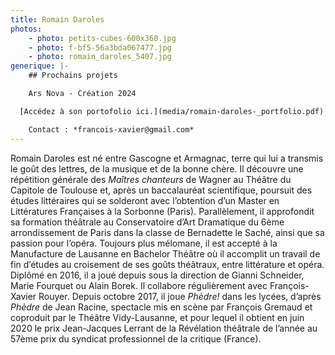 ```yaml
---
title: Romain Daroles
photos:
    - photo: petits-cubes-600x360.jpg
    - photo: f-bf5-56a3bda067477.jpg
    - photo: romain_daroles_5407.jpg
generique: |-
    ## Prochains projets

    Ars Nova - Création 2024 

  [A﻿ccédez à son portofolio ici.](media/romain-daroles-_portfolio.pdf)

    C﻿ontact : *f﻿rancois-xavier@gmail.com*
---
```


Romain Daroles est né entre Gascogne et Armagnac, terre qui lui a transmis le goût des lettres, de la musique et de la bonne chère. Il découvre une répétition générale des _Maîtres chanteurs_ de Wagner au Théâtre du Capitole de Toulouse et, après un baccalauréat scientifique, poursuit des études littéraires qui se solderont avec l’obtention d’un Master en Littératures Françaises à la Sorbonne (Paris). Parallèlement, il approfondit sa formation théâtrale au Conservatoire d’Art Dramatique du 6ème arrondissement de Paris dans la classe de Bernadette le Saché, ainsi que sa passion pour l’opéra. Toujours plus mélomane, il est accepté à la Manufacture de Lausanne en Bachelor Théâtre où il accomplit un travail de fin d’études au croisement de ses goûts théâtraux, entre littérature et opéra. Diplômé en 2016, il a joué depuis sous la direction de Gianni Schneider, Marie Fourquet ou Alain Borek. Il collabore régulièrement avec François-Xavier Rouyer. Depuis octobre 2017, il joue _Phèdre!_ dans les lycées, d’après _Phèdre_ de Jean Racine, spectacle mis en scène par François Gremaud et coproduit par le Théâtre Vidy-Lausanne, et pour lequel il obtient en juin 2020 le prix Jean-Jacques Lerrant de la Révélation théâtrale de l’année au 57ème prix du syndicat professionnel de la critique (France).
